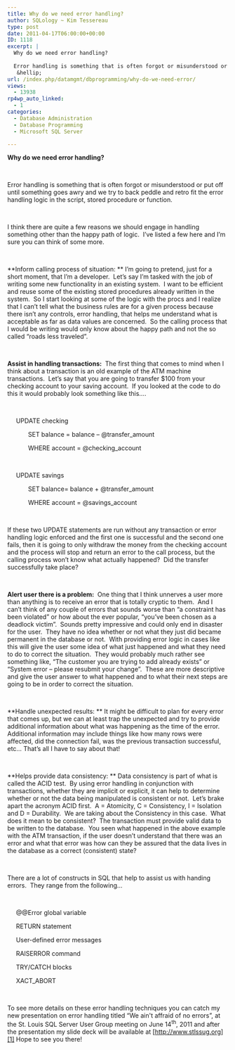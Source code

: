 ```yaml
---
title: Why do we need error handling?
author: SQLology ~ Kim Tessereau
type: post
date: 2011-04-17T06:00:00+00:00
ID: 1118
excerpt: |
  Why do we need error handling?
   
  Error handling is something that is often forgot or misunderstood or put off until something goes awry and we try to back peddle and retro fit the error handling logic in the script, stored procedure or function. 
   &hellip;
url: /index.php/datamgmt/dbprogramming/why-do-we-need-error/
views:
  - 13938
rp4wp_auto_linked:
  - 1
categories:
  - Database Administration
  - Database Programming
  - Microsoft SQL Server

---
```

**Why do we need error handling?**

 

Error handling is something that is often forgot or misunderstood or put off until something goes awry and we try to back peddle and retro fit the error handling logic in the script, stored procedure or function. 

 

I think there are quite a few reasons we should engage in handling something other than the happy path of logic.  I’ve listed a few here and I’m sure you can think of some more.

 

**Inform calling process of situation: ** I’m going to pretend, just for a short moment, that I’m a developer.  Let’s say I’m tasked with the job of writing some new functionality in an existing system.  I want to be efficient and reuse some of the existing stored procedures already written in the system.  So I start looking at some of the logic with the procs and I realize that I can’t tell what the business rules are for a given process because there isn’t any controls, error handling, that helps me understand what is acceptable as far as data values are concerned.  So the calling process that I would be writing would only know about the happy path and not the so called “roads less traveled”.

 

**Assist in handling transactions:**  The first thing that comes to mind when I think about a transaction is an old example of the ATM machine transactions.  Let’s say that you are going to transfer $100 from your checking account to your saving account.  If you looked at the code to do this it would probably look something like this….

 

     UPDATE checking

            SET balance = balance &#8211; @transfer_amount

            WHERE account = @checking_account

 

     UPDATE savings

            SET balance= balance + @transfer_amount

            WHERE account = @savings_account

 

If these two UPDATE statements are run without any transaction or error handling logic enforced and the first one is successful and the second one fails, then it is going to only withdraw the money from the checking account and the process will stop and return an error to the call process, but the calling process won’t know what actually happened?  Did the transfer successfully take place? 

 

**Alert user there is a problem:**  One thing that I think unnerves a user more than anything is to receive an error that is totally cryptic to them.  And I can’t think of any couple of errors that sounds worse than “a constraint has been violated” or how about the ever popular, “you’ve been chosen as a deadlock victim”.  Sounds pretty impressive and could only end in disaster for the user.  They have no idea whether or not what they just did became permanent in the database or not.  With providing error logic in cases like this will give the user some idea of what just happened and what they need to do to correct the situation.  They would probably much rather see something like, “The customer you are trying to add already exists” or “System error – please resubmit your change”.  These are more descriptive and give the user answer to what happened and to what their next steps are going to be in order to correct the situation.

 

**Handle unexpected results: ** It might be difficult to plan for every error that comes up, but we can at least trap the unexpected and try to provide additional information about what was happening as the time of the error.  Additional information may include things like how many rows were affected, did the connection fail, was the previous transaction successful, etc… That’s all I have to say about that!

 

**Helps provide data consistency: ** Data consistency is part of what is called the ACID test.  By using error handling in conjunction with transactions, whether they are implicit or explicit, it can help to determine whether or not the data being manipulated is consistent or not.  Let’s brake apart the acronym ACID first.  A = Atomicity, C = Consistency, I = Isolation and D = Durability.  We are taking about the Consistency in this case.  What does it mean to be consistent?  The transaction must provide valid data to be written to the database.  You seen what happened in the above example with the ATM transaction, if the user doesn’t understand that there was an error and what that error was how can they be assured that the data lives in the database as a correct (consistent) state? 

 

There are a lot of constructs in SQL that help to assist us with handing errors.  They range from the following…

 

     @@Error global variable

     RETURN statement

     User-defined error messages

     RAISERROR command

     TRY/CATCH blocks

     XACT_ABORT

 

To see more details on these error handling techniques you can catch my new presentation on error handling titled “We ain't affraid of no errors”, at the St. Louis SQL Server User Group meeting on June 14<sup>th</sup>, 2011 and after the presentation my slide deck will be available at [http://www.stlssug.org][1] Hope to see you there!

 

 [1]: http://www.stlssug.org/